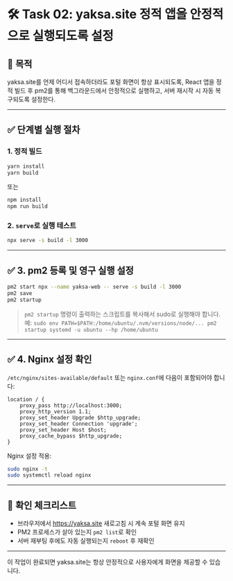 
# 🛠️ Task 02: yaksa.site 정적 앱을 안정적으로 실행되도록 설정

## 🎯 목적
yaksa.site를 언제 어디서 접속하더라도 포털 화면이 항상 표시되도록, React 앱을 정적 빌드 후 pm2를 통해 백그라운드에서 안정적으로 실행하고, 서버 재시작 시 자동 복구되도록 설정한다.

---

## ✅ 단계별 실행 절차

### 1. 정적 빌드
```bash
yarn install
yarn build
```
또는
```bash
npm install
npm run build
```

### 2. `serve`로 실행 테스트
```bash
npx serve -s build -l 3000
```

---

## ✅ 3. pm2 등록 및 영구 실행 설정

```bash
pm2 start npx --name yaksa-web -- serve -s build -l 3000
pm2 save
pm2 startup
```

> `pm2 startup` 명령이 출력하는 스크립트를 복사해서 sudo로 실행해야 합니다.  
예: `sudo env PATH=$PATH:/home/ubuntu/.nvm/versions/node/... pm2 startup systemd -u ubuntu --hp /home/ubuntu`

---

## ✅ 4. Nginx 설정 확인

`/etc/nginx/sites-available/default` 또는 `nginx.conf`에 다음이 포함되어야 합니다:

```nginx
location / {
    proxy_pass http://localhost:3000;
    proxy_http_version 1.1;
    proxy_set_header Upgrade $http_upgrade;
    proxy_set_header Connection 'upgrade';
    proxy_set_header Host $host;
    proxy_cache_bypass $http_upgrade;
}
```

Nginx 설정 적용:

```bash
sudo nginx -t
sudo systemctl reload nginx
```

---

## 🧪 확인 체크리스트

- 브라우저에서 https://yaksa.site 새로고침 시 계속 포털 화면 유지
- PM2 프로세스가 살아 있는지 `pm2 list`로 확인
- 서버 재부팅 후에도 자동 실행되는지 `reboot` 후 재확인

---

이 작업이 완료되면 yaksa.site는 항상 안정적으로 사용자에게 화면을 제공할 수 있습니다.
